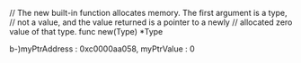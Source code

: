 // The new built-in function allocates memory. The first argument is a type,
// not a value, and the value returned is a pointer to a newly
// allocated zero value of that type.
func new(Type) *Type



b-)myPtrAddress : 0xc0000aa058, myPtrValue : 0